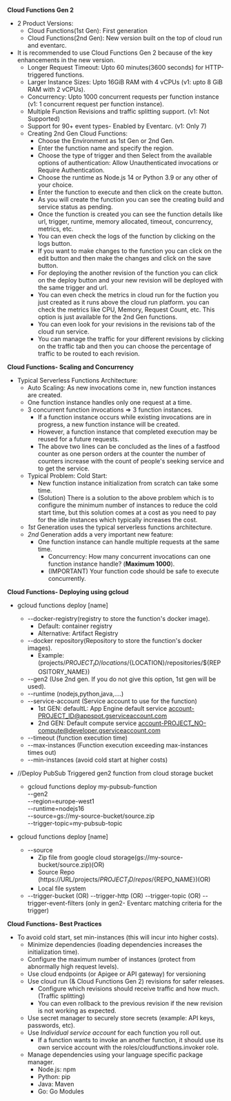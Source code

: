 **Cloud Functions Gen 2**

- 2 Product Versions:
  - Cloud Functions(1st Gen): First generation
  - Cloud Functions(2nd Gen): New version built on the top of cloud run and eventarc.
- It is recommended to use Cloud Functions Gen 2 because of the key enhancements in the new version.
  - Longer Request Timeout: Upto 60 minutes(3600 seconds) for HTTP-triggered functions.
  - Larger Instance Sizes: Upto 16GiB RAM with 4 vCPUs (v1: upto 8 GiB RAM with 2 vCPUs).
  - Concurrency: Upto 1000 concurrent requests per function instance (v1: 1 concurrent request per function instance).
  - Multiple Function Revisions and traffic splitting support. (v1: Not Supported)
  - Support for 90+ event types- Enabled by Eventarc. (v1: Only 7)
  - Creating 2nd Gen Cloud Functions:
    - Choose the Environment as 1st Gen or 2nd Gen.
    - Enter the function name and specify the region.
    - Choose the type of trigger and then Select from the available options of authentication: Allow Unauthenticated invocations or Require Authentication.
    - Choose the runtime as Node.js 14 or Python 3.9 or any other of your choice.
    - Enter the function to execute and then click on the create button.
    - As you will create the function you can see the creating build and service status as pending.
    - Once the function is created you can see the function details like url, trigger, runtime, memory allocated, timeout, concurrency, metrics, etc.
    - You can even check the logs of the function by clicking on the logs button.
    - If you want to make changes to the function you can click on the edit button and then make the changes and click on the save button.
    - For deploying the another revision of the function you can click on the deploy button and your new revision will be deployed with the same trigger and url.
    - You can even check the metrics in cloud run for the fuction you just created as it runs above the cloud run platform. you can check the metrics like CPU, Memory, Request Count, etc. This option is just available for the 2nd Gen functions.
    - You can even look for your revisions in the revisions tab of the cloud run service.
    - You can manage the traffic for your different revisions by clicking on the traffic tab and then you can choose the percentage of traffic to be routed to each revision.

**Cloud Functions- Scaling and Concurrency**

- Typical Serverless Functions Architecture:
  - Auto Scaling: As new invocations come in, new function instances are created.
  - One function instance handles only one request at a time.
  - 3 concurrent function invocations => 3 function instances.
    - If a function instance occurs while existing invocations are in progress, a new function instance will be created.
    - However, a function instance that completed execution may be reused for a future requests.
    - The above two lines can be concluded as the lines of a fastfood counter as one person orders at the counter the number of counters increase with the count of people's seeking service and to get the service.
  - Typical Problem: Cold Start:
    - New function instance initialization from scratch can take some time.
    - (Solution) There is a solution to the above problem which is to configure the minimum number of instances to reduce the cold start time, but this solution comes at a cost as you need to pay for the idle instances which typically increases the cost.
  - *1st* Generation uses the typical serverless functions architecture.
  - *2nd* Generation adds a very important new feature:
    - One function instance can handle multiple requests at the same time.
      - Concurrency: How many concurrent invocations can one function instance handle? (**Maximum 1000**).
      - (IMPORTANT) Your function code should be safe to execute concurrently.

**Cloud Functions- Deploying using gcloud**

- gcloud functions deploy [name]
  - --docker-registry(registry to store the function's docker image).
    - Default: container registry
    - Alternative: Artifact Registry
  - --docker repository(Repository to store the function's docker images).
    - Example:(projects/${PROJECT_ID}/locations/${LOCATION}/repositories/${REPOSITORY_NAME})
  - --gen2 (Use 2nd gen. If you do not give this option, 1st gen will be used).
  - --runtime (nodejs,python,java,....)
  - --service-account (Service account to use for the function)
    - 1st GEN: defaultL: App Engine default service account-PROJECT_ID@appspot.gserviceaccount.com
    - 2nd GEN: Default compute service account-PROJECT_NO-compute@developer.gserviceaccount.com
  - --timeout (function execution time)
  - --max-instances (Function execution exceeding max-instances times out)
  - --min-instances (avoid cold start at higher costs)

- //Deploy PubSub Triggered gen2 function from cloud storage bucket
  - gcloud functions deploy my-pubsub-function \
    --gen2 \
    --region=europe-west1 \
    --runtime=nodejs16 \
    --source=gs://my-source-bucket/source.zip \
    --trigger-topic=my-pubsub-topic

- gcloud functions deploy [name]
  - --source
    - Zip file from google cloud storage(gs://my-source-bucket/source.zip)(OR)
    - Source Repo (https://URL/projects/${PROJECT_ID}/repos/${REPO_NAME})(OR)
    - Local file system
  - --trigger-bucket (OR) --trigger-http (OR) --trigger-topic (OR) --trigger-event-filters (only in gen2- Eventarc matching criteria for the trigger)

**Cloud Functions- Best Practices**

- To avoid cold start, set min-instances (this will incur into higher costs).
  - Minimize dependencies (loading dependencies increases the initialization time).
  - Configure the maximum number of instances (protect from abnormally high request levels).
  - Use cloud endpoints (or Apigee or API gateway) for versioning
  - Use cloud run (& Cloud Functions Gen 2) revisions for safer releases.
    - Configure which revisions should receive traffic and how much.(Traffic splitting)
    - You can even rollback to the previous revision if the new revision is not working as expected.
  - Use secret manager to securely store secrets (example: API keys, passwords, etc).
  - Use *Individual service account* for each function you roll out.
    - If a function wants to invoke an another function, it should use its own service account with the roles/cloudfunctions.invoker role.
  - Manage dependencies using your language specific package manager.
    - Node.js: npm
    - Python: pip
    - Java: Maven
    - Go: Go Modules
  